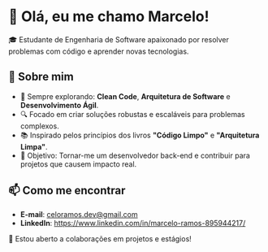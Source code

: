 # 👋 Olá, eu me chamo Marcelo!

🎓 Estudante de Engenharia de Software apaixonado por resolver problemas com código e aprender novas tecnologias. 

## 🌟 Sobre mim
- 🌱 Sempre explorando: **Clean Code**, **Arquitetura de Software** e **Desenvolvimento Ágil**.
- 🔍 Focado em criar soluções robustas e escaláveis para problemas complexos.
- 📚 Inspirado pelos princípios dos livros **"Código Limpo"** e **"Arquitetura Limpa"**.
- 🎯 Objetivo: Tornar-me um desenvolvedor back-end e contribuir para projetos que causem impacto real.

## 📫 Como me encontrar
- **E-mail**: celoramos.dev@gmail.com
- **LinkedIn**: https://www.linkedin.com/in/marcelo-ramos-895944217/

🤝 Estou aberto a colaborações em projetos e estágios!


